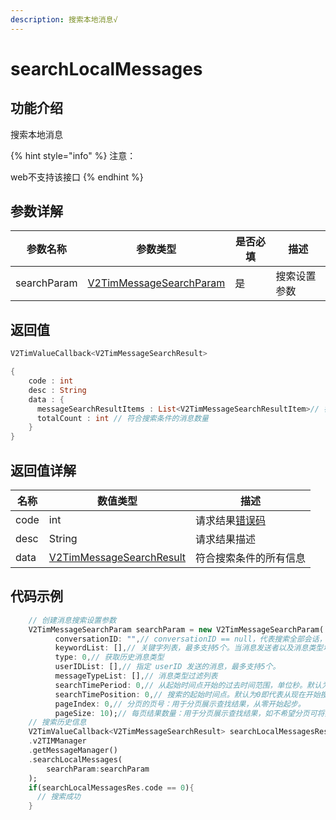```yaml
---
description: 搜索本地消息√
---
```


# searchLocalMessages

## 功能介绍

搜索本地消息

{% hint style="info" %}
注意： 

web不支持该接口
{% endhint %}

## 参数详解

| 参数名称        | 参数类型                                                                           | 是否必填 | 描述     |
| ----------- | ------------------------------------------------------------------------------ | ---- | ------ |
| searchParam | [V2TimMessageSearchParam](../keyClass/message/v2timmessagesearchparam.md) | 是    | 搜索设置参数 |

## 返回值

```dart
V2TimValueCallback<V2TimMessageSearchResult>

{
    code : int
    desc : String
    data : {
      messageSearchResultItems : List<V2TimMessageSearchResultItem>// 符合搜索条件的消息列表
      totalCount : int // 符合搜索条件的消息数量
    }
}
```

## 返回值详解

| 名称   | 数值类型                                                                             | 描述                                                             |
| ---- | -------------------------------------------------------------------------------- | -------------------------------------------------------------- |
| code | int                                                                              | 请求结果[错误码](https://cloud.tencent.com/document/product/269/1671) |
| desc | String                                                                           | 请求结果描述                                                         |
| data | [V2TimMessageSearchResult](../keyClass/message/v2timmessagesearchresult.md) | 符合搜索条件的所有信息                                                    |

## 代码示例  &#x20;

```dart
    // 创建消息搜索设置参数
    V2TimMessageSearchParam searchParam = new V2TimMessageSearchParam(
          conversationID: "",// conversationID == null，代表搜索全部会话，conversationID != null，代表搜索指定会话。
          keywordList: [],// 关键字列表，最多支持5个。当消息发送者以及消息类型均未指定时，关键字列表必须非空；否则，关键字列表可以为空。
          type: 0,// 获取历史消息类型
          userIDList: [],// 指定 userID 发送的消息，最多支持5个。
          messageTypeList: [],// 消息类型过滤列表
          searchTimePeriod: 0,// 从起始时间点开始的过去时间范围，单位秒。默认为0即代表不限制时间范围，传24x60x60代表过去一天。
          searchTimePosition: 0,// 搜索的起始时间点。默认为0即代表从现在开始搜索。UTC 时间戳，单位：秒
          pageIndex: 0,// 分页的页号：用于分页展示查找结果，从零开始起步。
          pageSize: 10);// 每页结果数量：用于分页展示查找结果，如不希望分页可将其设置成 0，但如果结果太多，可能会带来性能问题。默认为100。
    // 搜索历史信息
    V2TimValueCallback<V2TimMessageSearchResult> searchLocalMessagesRes = await TencentImSDKPlugin
    .v2TIMManager
    .getMessageManager()
    .searchLocalMessages(
        searchParam:searchParam
    );
    if(searchLocalMessagesRes.code == 0){
      // 搜索成功
    }
  
```

